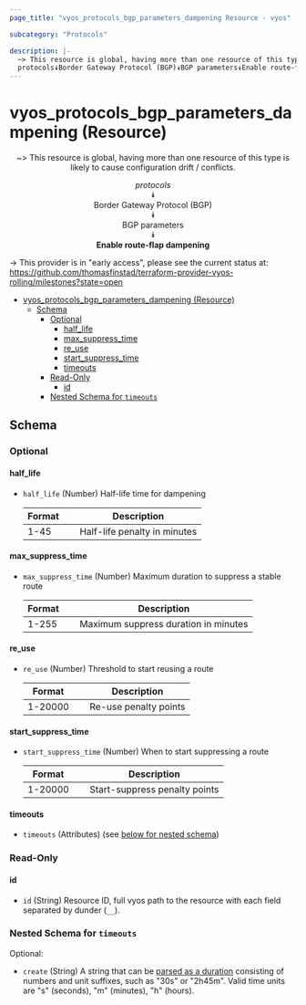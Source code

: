 ```yaml
---
page_title: "vyos_protocols_bgp_parameters_dampening Resource - vyos"

subcategory: "Protocols"

description: |-
  ~> This resource is global, having more than one resource of this type is likely to cause configuration drift / conflicts.
  protocols⯯Border Gateway Protocol (BGP)⯯BGP parameters⯯Enable route-flap dampening
---
```


# vyos_protocols_bgp_parameters_dampening (Resource)
<center>

~> This resource is global, having more than one resource of this type is likely to cause configuration drift / conflicts.

*protocols*  
⯯  
Border Gateway Protocol (BGP)  
⯯  
BGP parameters  
⯯  
**Enable route-flap dampening**


</center>

-> This provider is in "early access", please see the current status at: https://github.com/thomasfinstad/terraform-provider-vyos-rolling/milestones?state=open

<!--TOC-->

- [vyos_protocols_bgp_parameters_dampening (Resource)](#vyos_protocols_bgp_parameters_dampening-resource)
  - [Schema](#schema)
    - [Optional](#optional)
      - [half_life](#half_life)
      - [max_suppress_time](#max_suppress_time)
      - [re_use](#re_use)
      - [start_suppress_time](#start_suppress_time)
      - [timeouts](#timeouts)
    - [Read-Only](#read-only)
      - [id](#id)
    - [Nested Schema for `timeouts`](#nested-schema-for-timeouts)

<!--TOC-->

<!-- schema generated by tfplugindocs -->
## Schema

### Optional

#### half_life
- `half_life` (Number) Half-life time for dampening

    |  Format  &emsp;|  Description                   |
    |----------|--------------------------------|
    |  1-45    &emsp;|  Half-life penalty in minutes  |
#### max_suppress_time
- `max_suppress_time` (Number) Maximum duration to suppress a stable route

    |  Format  &emsp;|  Description                           |
    |----------|----------------------------------------|
    |  1-255   &emsp;|  Maximum suppress duration in minutes  |
#### re_use
- `re_use` (Number) Threshold to start reusing a route

    |  Format   &emsp;|  Description            |
    |-----------|-------------------------|
    |  1-20000  &emsp;|  Re-use penalty points  |
#### start_suppress_time
- `start_suppress_time` (Number) When to start suppressing a route

    |  Format   &emsp;|  Description                    |
    |-----------|---------------------------------|
    |  1-20000  &emsp;|  Start-suppress penalty points  |
#### timeouts
- `timeouts` (Attributes) (see [below for nested schema](#nestedatt--timeouts))

### Read-Only

#### id
- `id` (String) Resource ID, full vyos path to the resource with each field separated by dunder (`__`).

<a id="nestedatt--timeouts"></a>
### Nested Schema for `timeouts`

Optional:

- `create` (String) A string that can be [parsed as a duration](https://pkg.go.dev/time#ParseDuration) consisting of numbers and unit suffixes, such as &#34;30s&#34; or &#34;2h45m&#34;. Valid time units are &#34;s&#34; (seconds), &#34;m&#34; (minutes), &#34;h&#34; (hours).
